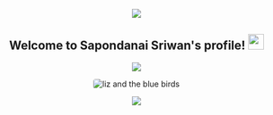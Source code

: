 <p align="center">
  <img src="https://capsule-render.vercel.app/api?type=waving&color=gradient&height=100&section=header"/>
</p>

<h2 align="center">
  Welcome to Sapondanai Sriwan's profile!
  <img
    src="https://media.giphy.com/media/hvRJCLFzcasrR4ia7z/giphy.gif"
    width="28"
  />
</h2>

<!-- Typing Section -->
<p align="center">
  <a href="#"
    ><img
      src="https://readme-typing-svg.herokuapp.com/?lines=Always%20learning%20new%20things&font=Fira%20Code&center=true&width=440&height=45&color=29F742&vCenter=true&size=22"
  /></a>
</p>


<!-- ### Glad to see you here!

I'm just an average student. In my free time I like coding some project.

My motto is "I love what I do! 💖" -->

<div align="center" >
<img style="border-radius:4px;" src="https://media.tenor.com/hn9OYTSPDLsAAAAd/liz-and-the-blue-bird-liz-to-aoi-tori.gif" alt="liz and the blue birds">
</div>

<p align="center">
  <img src="https://capsule-render.vercel.app/api?type=waving&color=gradient&height=100&section=footer"/>
</p>
